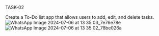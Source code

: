 TASK-02

Create a To-Do list app that allows users to add, edit, and delete tasks.
![WhatsApp Image 2024-07-06 at 13 35 03_7e76e78e](https://github.com/Keerthana27cse/Prasunet_AD_02/assets/138911346/4dbfbac7-eb75-41a6-8c1a-a86329cf8efd)
![WhatsApp Image 2024-07-06 at 13 35 02_78be026a](https://github.com/Keerthana27cse/Prasunet_AD_02/assets/138911346/c1029d66-c0eb-4ed1-859b-bb1acdead6d0)

